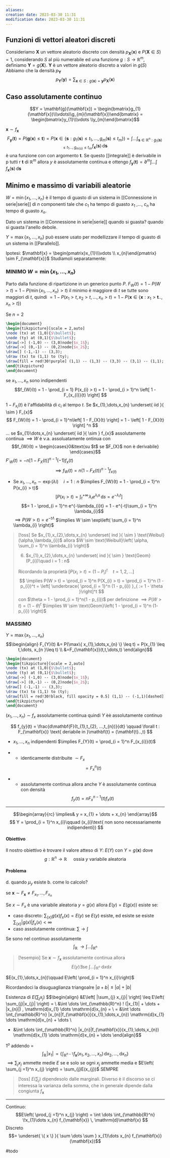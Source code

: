 ```yaml
---
aliases: 
creation date: 2023-03-30 11:31
modification date: 2023-03-30 11:31
---
```


## Funzioni di vettori aleatori discreti
Consideriamo $\mathbf{X}$ un vettore aleatorio discreto con densità $p_{\mathbf{X}}(\mathbf{x})$ e $P(\mathbf{X} \in S) = 1$, considerando $S$ al più numerabile ed una funzione $g : S \to \mathbb{R}^m$, definiamo $\mathbf{Y} = g(\mathbf{X})$.
$\mathbf{Y}$ è un vettore aleatorio discreto a valori in $g(S)$
Abbiamo che la densità $p_{\mathbf{Y}}$
$$ p_{\mathbf{Y}}(\mathbf{y}) = \sum_{\mathbf{x} \in S : g(\mathbf{x})=\mathbf{y}} p_{\mathbf{X}}(\mathbf{x}) $$
## Caso assolutamente continuo
$$Y = \mathbf{g}(\mathbf{x}) = \begin{bmatrix}g_{1}(\mathbf{x})\\\vdots\\g_{m}(\mathbf{x})\end{bmatrix} = \begin{bmatrix}y_{1}\\\vdots \\y_{m}\end{bmatrix}$$

$\mathbf{x} \sim f_{\mathbf{x}}$
$$F_{\mathbf{y}}(\mathbf{t}) = P(\mathbf{g}(\mathbf{x}) \leq \mathbf{t})= P (\mathbf{x} \in \{ \mathbf{s} : g_{1}(\mathbf{s}) \leq t_{1}, \dots, g_{m}(\mathbf{s}) \leq t_{m}\}) = \int  \dots \int_{{\mathbf{s} \in \mathbb{R}^n : g_{1}(\mathbf{s}) \leq t_{1} \dots, g_{m(s)} \leq t_{m}}}  \! f_{\mathbf{x}}(\mathbf{s})\, \mathrm{d}\mathbf{s} $$
è una funzione con con argomento $\mathbf{t}$.
Se questo [[integrale]] è derivabile in p tutti r $\mathbf{t}$ di $\mathbb{R}^m$ allora $y$ è assolutamente continua e ottengo
$f_{\mathbf{y}}(\mathbf{t}) = \partial^m \int \dots \int  \! f_{\mathbf{x}}(\mathbf{s})\, \mathrm{d}\mathbf{s}$

## Minimo e massimo di variabili aleatorie
$W = \min\{ x_{1},\dots,x_{n} \}$ è il tempo di guasto di un sistema in [[Connessione in serie|serie]] di $n$ componenti tale che $c_{1}$ ha tempo di guasto $x_{1}$ ,..., $c_{n}$ ha tempo di guasto $x_{n}$.

Dato un sistema in [[Connessione in serie|serie]] quando si guasta? quando si guasta l'anello debole.


$Y = \max \{ x_{1},\dots,x_{n} \}$ può essere usato per modellizzare il tempo di guasto di un sistema in [[Parallelo]].

Ipotesi: $\mathbf{x} = \begin{pmatrix}x_{1}\\\vdots \\ x_{n}\end{pmatrix} \sim F_{\mathbf{x}}$
Studiamoli separatamente:

### MINIMO $W = \min\{ x_{1},\dots,x_{n} \}$
Parto dalla funzione di ripartizione in un generico punto $P$.
$F_{W}(t) = 1 - P(W > t) = 1 - P(\min\{ x_{1},\dots,x_{n} \} > t)$
il minimo è maggiore di $t$ se tutte sono maggiori di $t$, quindi
$= 1 - P(x_{1} > t, x_{2} > t, \dots, x_{n} > t) = 1 - P(\mathbf{x} \in \{  \mathbf{x} : x_{1} > \mathbf{t}.., x_{n} > t \})$

Se $n = 2$
```tikz
\begin{document}
\begin{tikzpicture}[scale = 2,auto]
\node (tx) at (1,0){$\bullet$};
\node (ty) at (0,1){$\bullet$};
\draw[->] (-1,0) -- (3,0)node{$x_1$};
\draw[->] (0,-1) -- (0,2)node{$x_2$};
\draw[] (-1,-1) -- (3,3);
\draw (tx) to (1,1) to (ty);
\draw[fill = red!30!purple] (1,1) -- (1,3) -- (3,3) -- (3,1) -- (1,1); 
\end{tikzpicture}
\end{document}
```
se $x_{1},\dots,x_{n}$ sono indipendenti
$$f_{W}(t) = 1 - \prod_{i = 1} P(x_{i} > t) = 1 - \prod_{i > 1}^n \left[ 1 - F_{x_{i}}(t) \right] $$

$1 - F_{x_{i}}(t)$ è l'affidabilità di $c_{i}$ al tempo $t$. Se $x_{1},\dots,x_{n} \underset{ iid }{ \sim } F_{x}$
$$
F_{W}(t) = 1 - \prod_{i = 1}^n\left[ 1 - F_{X}(t) \right] = 1 - \left[ 1 - F_{X}(t) \right] ^n
$$
... se $x_{1}\dots,x_{n} \underset{ iid }{ \sim } f_{x}$ assolutamente continua
$\implies W$ è v.a. assoluatamente ontinua con $$f_{W}(t) = \begin{cases}0&\text{su $t$ se $F_{X}$ non è derivabile}
\end{cases}$$
$F'_{W}(t) = -n[1 - F_{X}(t)]^{n-1} (-1) f_{x}(t)$
$$\implies f_{W}(t) = n(1 - F_{X}(t))^{n-1}f_{x(t)}$$

- Se $x_{1},\dots,x_{n}\sim \exp(\lambda i)\quad i = 1 : n$ 
  $\implies F_{W}(t) = 1 - \prod_{i = 1}^n P(x_{i} > t)$ 
  $$\left[P(x_{i} > t) = \int _{t}^{+\infty} \!\lambda_{i} e^{\lambda _{i}s} \, \mathrm{d}s = e^{-\lambda_{i}t} \right]$$
$$= 1 - \prod_{i = 1}^n e^{-\lambda_{i}t} = 1 - e^{-t}\sum_{i = 1}^n \lambda_{i}$$
$\implies P(W > t) = e^{-t\Lambda}$
$\implies W \sim \exp\left( \sum_{i = 1}^n \lambda_{i} \right)$

>[!oss]
>Se $x_{1},x_{2},\dots,x_{n} \underset{ ind }{ \sim } \text{Weibul}(\alpha,\lambda_{i})$  allora $W \sim \text{Weibull}\left( \alpha, \sum_{i = 1}^n \lambda_{i} \right)$
>
>6. $x_{1},x_{2},\dots,x_{n} \underset{ ind }{ \sim } \text{Geom}(P_{i})\quad i = 1 : n$
>
>Ricordando la proprietà $[P(x_{i} > t) = (1 - P_{i})^t\quad t = 1,2,\dots]$
>$$ \implies P(W > t) = \prod_{i = 1}^n P(X_{i} > t) = \prod_{i = 1}^n (1 - p_{i})^t = \left[ \underbrace{ \prod_{i = 1}^n (1 - p_{i}) }_{ := 1 - \theta }\right]^t $$
> con $\theta = 1 - \prod_{i = 1}^n(1 - p_{i})$ per definizione
> $\implies P(W > t) = (1 - \theta)^t$
> $\implies W \sim \text{Geom}\left( 1 - \prod_{i = 1}^n (1- p_{i}) \right)$

### MASSIMO
$Y = \max \{x_{1},\dots,x_{n} \}$
$$\begin{align}
F_{Y}(t) &= P(\max\{ x_{1},\dots,x_{n} \} \leq t) = P(x_{1} \leq t,\dots, x_{n }\leq t) \\
&=F_{\mathbf{x}}(t,t,\dots,t)
\end{align}$$
```tikz
\begin{document}
\begin{tikzpicture}[scale = 2,auto]
\node (tx) at (1,0){$\bullet$};
\node (ty) at (0,1){$\bullet$};
\draw[->] (-1,0) -- (3,0)node{$x_1$};
\draw[->] (0,-1) -- (0,2)node{$x_2$};
\draw[] (-1,-1) -- (3,3);
\draw (tx) to (1,1) to (ty);
\draw[fill = red!30!black, fill opacity = 0.5] (1,1) -- (-1,1)[dashed] -- (-1,-2) -- (1,-2) -- (1,1); 
\end{tikzpicture}
\end{document}
```
$(x_{1},\dots,x_{n}) \sim f_{x}$ assolutamente continua quindi $Y$ èè assolutamente continuo

$$
f_{y}(t) = \frac{d\mathbf{F}(t_{1},t_{2}, ...,t_{n})}{dt} \qquad \forall t : F_{\mathbf{x}} \text{ deriabile in }\mathbf{t} = (\mathbf{t}..,t)
$$

- $x_{1},\dots,x_{n}$ indipendenti
$\implies F_{Y}(t) = \prod_{i = 1}^n F_{x_{i}}(t)$ 

+ + identicamente distribuite $\sim F_{x}$
$$= F_{x}^n(t)$$
- + assolutamente continua allora anche $Y$ è assolutamente continua con densità
  $$ f_{y}(t) = nF_{x}^{n-1}(t) f_{x}(t) $$

-----

$$\begin{array}{rc}
\implies& y  = x_{1} + \dots + x_{n}
\end{array}$$
$$
 Y = \prod_{i = 1}^n x_{i}\qquad (x_{i}\text{ non sono necessariamente indipendenti})
$$

#### Obiettivo
Il nostro obiettivo è trovare il valore atteso di $Y$: $E(Y)$ con $Y = g(\mathbf{x})$
dove
$$
g : \mathbb{R}^n \longrightarrow \mathbb{R}\quad \text{ ossia  }y \text{ variabile aleatoria}
$$

#### **Problema**
d. quando $\mu_{y}$ esiste
b. come lo calcolo?

se $\mathbf{x} \sim F_{\mathbf{x}} \neq F_{x_{1}},\dots, F_{x_{n}}$

Se $x \sim F_{x}$ è una variabile aleatoria $y = g(x)$ allora $E(y) = E(g(x))$ esiste se:
- caso discreto: $\sum_{\{ x \}}g(x)f_{x}(x) = E(y)$ se $E(y)$ esiste, ed esiste se esiste $\sum_{\{ x \}}|g(x)|f_{x}(x) < \infty$
- caso assolutamente continua: $\sum \longrightarrow \int$

Se sono nel continuo assolutamente
$$
\int _{\mathbb{R}} \! \, \longrightarrow \int \dots \int _{\mathbb{R}^n}   
$$

>[!esempio]
>Se $\mathbf{x} \sim f_{\mathbf{x}}$ assolutamente continua allora
>$$ E(y) \exists \text{se }\int \dots \int _{\mathbb{R}^n} \! \, \mathrm{d}x \mathrm{d}x  $$ 


$E(x_{1},\dots,x_{n})\qquad E\left( \prod_{i = 1}^n x_{i}\right)$

Ricordandoci la disuguaglianza triangoalre
$| a + b| \leq | a| + |b|$

Esistenza di $E\left( \sum_{j} x_{j} \right)$
$$\begin{align}
&E\left[ |\sum_{j} x_{j}| \right] \leq E\left( \sum_{j}|x_{j}| \right) = \\
&\int \dots \int_{\mathbb{R}^n}  \! (|x_{1}| + \dots + |x_{n}|) \, \mathrm{d}x_{1} \dots \mathrm{d}x_{n} = \\
= &\int \dots \int_{\mathbb{R}^n} |x_{n}|f_{\mathbf{x}}(x_{1},\dots,x_{n}) \mathrm{d}x_{1} \dots \mathrm{d}x_{n} + \dots \\
+ &\int \dots \int_{\mathbb{R}^n} |x_{n}|f_{\mathbf{x}}(x_{1},\dots,x_{n}) \mathrm{d}x_{1} \dots \mathrm{d}x_{n} + \dots
\end{align}$$

$1^o$ addendo = $$\int _{\mathbb{R}} \!|x_{1}| \, = \left\{  
\int _{\mathbb{R}^{n-1}} \! f_{\mathbf{x}}(x_{1},x_{2},\dots,x_{n}) \, \mathrm{d}x_{2} ,\dots,\mathrm{d}x_{n}\right\} 
 $$
$\implies \sum_{j} x_{j}$ ammette medie $E$ se e solo se ogni $x_{j}$ ammette media e $E\left( \sum_{j =1}^n x_{j} \right) = \sum_{j}E(x_{j})$
SEMPRE

>[!oss]
>$E\left( \sum_{j} \right)$ dipendesolo dalle marginali. Diverso è il discorso se ci interessa la varianza della somma, che in generale dipende dalla congiunta $f_{\mathbf{x}}$


-----

Continuo:
$$E\left( \prod_{j =1}^n x_{j} \right) = \int \dots \int_{\mathbb{R}^n}    \!x_{1}\dots x_{n} f_{\mathbf{x}} \, \mathrm{d}\mathbf{x} $$ Discreto
$$= \underset{ \{ x \}  }{ \sum \dots \sum } x_{1}\dots x_{n} f_{\mathbf{x}}(\mathbf{x})$$

#todo